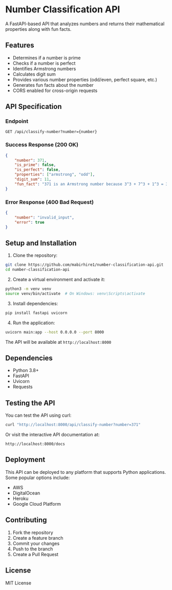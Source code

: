 # Number Classification API

A FastAPI-based API that analyzes numbers and returns their mathematical properties along with fun facts.

## Features

- Determines if a number is prime
- Checks if a number is perfect
- Identifies Armstrong numbers
- Calculates digit sum
- Provides various number properties (odd/even, perfect square, etc.)
- Generates fun facts about the number
- CORS enabled for cross-origin requests

## API Specification

### Endpoint

```
GET /api/classify-number?number={number}
```

### Success Response (200 OK)

```json
{
    "number": 371,
    "is_prime": false,
    "is_perfect": false,
    "properties": ["armstrong", "odd"],
    "digit_sum": 11,
    "fun_fact": "371 is an Armstrong number because 3^3 + 7^3 + 1^3 = 371"
}
```

### Error Response (400 Bad Request)

```json
{
    "number": "invalid_input",
    "error": true
}
```

## Setup and Installation

1. Clone the repository:
```bash
git clone https://github.com/mabirhire1/number-classification-api.git
cd number-classification-api
```

2. Create a virtual environment and activate it:
```bash
python3 -m venv venv
source venv/bin/activate  # On Windows: venv\Scripts\activate
```

3. Install dependencies:
```bash
pip install fastapi uvicorn
```

4. Run the application:
```bash
uvicorn main:app --host 0.0.0.0 --port 8000
```

The API will be available at `http://localhost:8000`

## Dependencies

- Python 3.8+
- FastAPI
- Uvicorn
- Requests

## Testing the API

You can test the API using curl:

```bash
curl "http://localhost:8000/api/classify-number?number=371"
```

Or visit the interactive API documentation at:
```
http://localhost:8000/docs
```

## Deployment

This API can be deployed to any platform that supports Python applications. Some popular options include:

- AWS
- DigitalOcean
- Heroku
- Google Cloud Platform

## Contributing

1. Fork the repository
2. Create a feature branch
3. Commit your changes
4. Push to the branch
5. Create a Pull Request

## License

MIT License